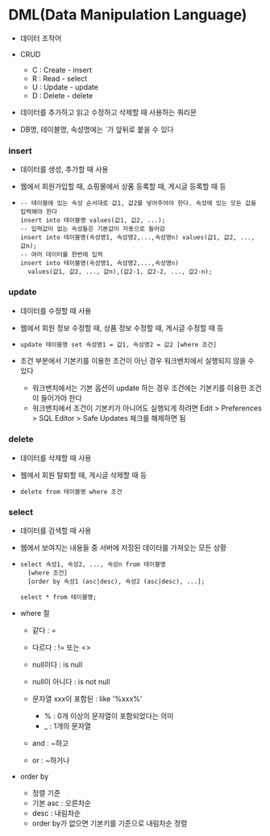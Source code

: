 # DML(Data Manipulation Language)

* 데이터 조작어

* CRUD
  * C : Create - insert
  * R : Read - select
  * U : Update - update
  * D : Delete - delete

* 데이터를 추가하고 읽고 수정하고 삭제할 때 사용하는 쿼리문 

* DB명, 테이블명, 속성명에는 `가 앞뒤로 붙을 수 있다 

### insert

* 데이터를 생성, 추가할 때 사용

* 웹에서 회원가입할 때, 쇼핑몰에서 상품 등록할 때, 게시글 등록할 때 등

* ```mysql
  -- 테이블에 있는 속성 순서대로 값1, 값2를 넣어주어야 한다. 속성에 있는 모든 값을 입력해야 한다
  insert into 테이블명 values(값1, 값2, ...);
  -- 입력값이 없는 속성들은 기본값이 자동으로 들어감
  insert into 테이블명(속성명1, 속성명2,...,속성명n) values(값1, 값2, ..., 값n);
  -- 여러 데이터를 한번에 입력
  insert into 테이블명(속성명1, 속성명2,...,속성명n) 
  	values(값1, 값2, ..., 값n),(값2-1, 값2-2, ..., 값2-n);
  ```

  

### update

* 데이터를 수정할 때 사용

* 웹에서 회원 정보 수정할 때, 상품 정보 수정할 때, 게시글 수정할 때 등

* ```mysql
  update 테이블명 set 속성명1 = 값1, 속성명2 = 값2 [where 조건]
  ```

* 조건 부분에서 기본키를 이용한 조건이 아닌 경우 워크밴치에서 실행되지 않을 수 있다

  * 워크밴치에서는 기본 옵션이 update 하는 경우 조건에는 기본키를 이용한 조건이 들어가야 한다
  * 워크밴치에서 조건이 기본키가 아니어도 실행되게 하려면 Edit > Preferences > SQL Editor > Safe Updates 체크를 해제하면 됨



### delete

* 데이터를 삭제할 때 사용
* 웹에서 회원 탈퇴할 때, 게시글 삭제할 때 등

* ```mysql
  delete from 테이블명 where 조건
  ```

  

### select

* 데이터를 검색할 때 사용

* 웹에서 보여지는 내용들 중 서버에 저장된 데이터를 가져오는 모든 상황

* ```mysql
  select 속성1, 속성2, ..., 속성n from 테이블명 
  	[where 조건]
  	[order by 속성1 (asc|desc), 속성2 (asc|desc), ...];
  
  select * from 테이블명;
  ```

* where 절

  * 같다 : =
  * 다르다 : != 또는 <>
  * null이다 : is null
  * null이 아니다 : is not null
  * 문자열 xxx이 포함된 : like '%xxx%'
    * % : 0개 이상의 문자열이 포함되었다는 의미
    * _ : 1개의 문자열

  * and : ~하고
  * or : ~하거나

* order by

  * 정렬 기준
  * 기본 asc : 오른차순
  * desc : 내림차순
  * order by가 없으면 기본키를 기준으로 내림차순 정렬

